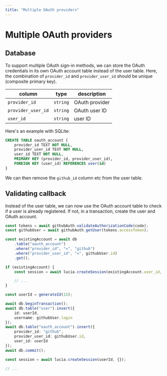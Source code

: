 ```yaml
---
title: "Multiple OAuth providers"
---
```


# Multiple OAuth providers

## Database

To support multiple OAuth sign-in methods, we can store the OAuth credentials in its own OAuth account table instead of the user table. Here, the combination of `provider_id` and `provider_user_id` should be unique (composite primary key).

| column             | type     | description    |
| ------------------ | -------- | -------------- |
| `provider_id`      | `string` | OAuth provider |
| `provider_user_id` | `string` | OAuth user ID  |
| `user_id`          | `string` | user ID        |

Here's an example with SQLite:

```sql
CREATE TABLE oauth_account {
    provider_id TEXT NOT NULL,
    provider_user_id TEXT NOT NULL,
    user_id TEXT NOT NULL,
    PRIMARY KEY (provider_id, provider_user_id),
    FOREIGN KEY (user_id) REFERENCES user(id)
}
```

We can then remove the `github_id` column etc from the user table.

## Validating callback

Instead of the user table, we can now use the OAuth account table to check if a user is already registered. If not, in a transaction, create the user and OAuth account.

```ts
const tokens = await githubAuth.validateAuthorizationCode(code);
const githubUser = await githubAuth.getUser(tokens.accessToken);

const existingAccount = await db
	.table("oauth_account")
	.where("provider_id", "=", "github")
	.where("provider_user_id", "=", githubUser.id)
	.get();

if (existingAccount) {
	const session = await lucia.createSession(existingAccount.user_id, {});

	// ...
}

const userId = generateId(15);

await db.beginTransaction();
await db.table("user").insert({
	id: userId,
	username: githubUser.login
});
await db.table("oauth_account").insert({
	provider_id: "github",
	provider_user_id: githubUser.id,
	user_id: userId
});
await db.commit();

const session = await lucia.createSession(userId, {});

// ...
```

